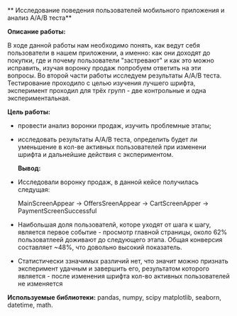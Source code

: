 ** Исследование поведения пользователей мобильного приложения и анализ A/A/B теста**

**Описание работы:**

В ходе данной работы нам необходимо понять,
как ведут себя пользователи в нашем приложении, а именно: как они доходят до покупки, где и почему пользователи "застревают" и как это можно исправить, изучая воронку продаж попробуем ответить на эти вопросы. 
Во второй части работы исследуем результаты A/A/B теста. Тестирование проходило с целью изучения лучшего шрифта, эксперимент проходил для трёх групп - две контрольные и одна экспериментальная.

**Цель работы:**

- провести анализ воронки продаж, изучить проблемные этапы;
- исследовать результаты A/A/B теста, определить будет ли уменьшение в кол-ве активных пользователей при изменени шрифта и дальнейшие действия с экспериментом.

  **Вывод:**

- Исследовали воронку продаж, в данной кейсе получилась следущая:
  
  MainScreenAppear -> OffersSreenAppear -> CartScreenApper -> PaymentScreenSuccessful
- Наибольшая доля пользователй, которе уходят от шага к шагу, является первое событие - просмотр главной страницы, около 62% пользоватлеей доживают до следующего этапа. Общая конверсия составляет ~48%, что довольно высокий показатель.
- Статистически ззначимых различий нет, что значит можно признать эксперимент удачным и завершить его, результатом которого является - после изменения шрифта кол-во активных пользователей не изменяется

**Используемые библиотеки:** pandas, numpy, scipy matplotlib, seaborn, datetime, math.
